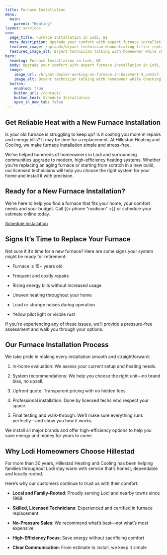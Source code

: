 ```yaml
---
title: Furnace Installation
menu:
  main:
    parent: "Heating"
layout: services
seo:
  page_title: Furnace Installation in Lodi, WI
  meta_description: Upgrade your comfort with expert furnace installation in Lodi, WI. Hillestad Heating provides honest recommendations and professional service since 1988.
  featured_image: /uploads/bryant-technician-demonstrating-filter-replacement-1000.jpg
  featured_image_alt: Bryant technician talking with homeowner while checking air filter and furnace
hero: 
  heading: Furnace Installation in Lodi, WI
  body: Upgrade your comfort with expert furnace installation in Lodi, WI. Hillestad Heating provides honest recommendations and professional service since 1988.
  image: 
    image_url: /bryant-dealer-working-on-furnace-in-basement-4_unv3s7.jpg
    image_alt: Bryant technician talking with homeowner while checking air filter and furnace
  button:
    enabled: true
    button_url: /contact/ 
    button_text: Schedule Installation
    open_in_new_tab: false
---
```


## Get Reliable Heat with a New Furnace Installation

Is your old furnace is struggling to keep up? Is it costing you more in repairs and energy bills? It may be time for a replacement. At Hillestad Heating and Cooling, we make furnace installation simple and stress-free.

We’ve helped hundreds of homeowners in Lodi and surrounding communities upgrade to modern, high-efficiency heating systems. Whether you’re replacing an aging furnace or starting from scratch in a new build, our licensed technicians will help you choose the right system for your home and install it with precision.

<div class="breakout bg-black flow">
  <h2 class="no-margin">Ready for a New Furnace Installation?</h2>
  <p class="site-cta__middle">We’re here to help you find a furnace that fits your home, your comfort needs and your budget. Call {{< phone "madison" >}} or schedule your estimate online today.</p>
  <a class="btn btn--primary" href="/contact/">Schedule Installation</a>
</div>

## Signs It’s Time to Replace Your Furnace

Not sure if it’s time for a new furnace? Here are some signs your system might be ready for retirement:

* Furnace is 15+ years old

* Frequent and costly repairs

* Rising energy bills without increased usage

* Uneven heating throughout your home

* Loud or strange noises during operation

* Yellow pilot light or visible rust

If you're experiencing any of these issues, we’ll provide a pressure-free assessment and walk you through your options.

## Our Furnace Installation Process

We take pride in making every installation smooth and straightforward:

1. In-home evaluation: We assess your current setup and heating needs.

2. System recommendations: We help you choose the right unit—no brand bias, no upsell.

3. Upfront quote: Transparent pricing with no hidden fees.

4. Professional installation: Done by licensed techs who respect your space.

5. Final testing and walk-through: We’ll make sure everything runs perfectly—and show you how it works.

We install all major brands and offer high-efficiency options to help you save energy and money for years to come.

## Why Lodi Homeowners Choose Hillestad

For more than 30 years, Hillestad Heating and Cooling has been helping families throughout Lodi stay warm with service that’s honest, dependable and locally rooted.

Here’s why our customers continue to trust us with their comfort:

* **Local and Family-Rooted**: Proudly serving Lodi and nearby towns since 1988

* **Skilled, Licensed Technicians**: Experienced and certified in furnace replacement

* **No-Pressure Sales**: We recommend what’s best—not what’s most expensive

* **High-Efficiency Focus**: Save energy without sacrificing comfort

* **Clear Communication**: From estimate to install, we keep it simple